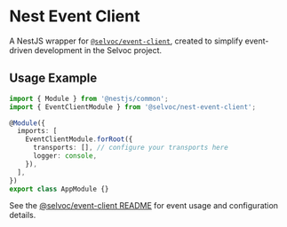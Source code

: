 # Nest Event Client

A NestJS wrapper for [`@selvoc/event-client`](../event-client/README.md),
created to simplify event-driven development in the Selvoc project.

## Usage Example

```typescript
import { Module } from '@nestjs/common';
import { EventClientModule } from '@selvoc/nest-event-client';

@Module({
  imports: [
    EventClientModule.forRoot({
      transports: [], // configure your transports here
      logger: console,
    }),
  ],
})
export class AppModule {}
```

See the [@selvoc/event-client README](../event-client/README.md) for event
usage and configuration details.
